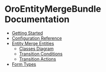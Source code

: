 OroEntityMergeBundle Documentation
==============================

- [Getting Started](./reference/getting-started.md)
- [Configuration Reference](./reference/configuration-reference.md)
- [Entity Merge Entities](./reference/workflow-entities.md)
    - [Classes Diagram](./reference/workflow-entities/classes-diagram.md)
    - [Transition Conditions](./reference/workflow-entities/transition-conditions.md)
    - [Transition Actions](./reference/workflow-entities/transition-actions.md)
- [Form Types](./reference/form-types.md)